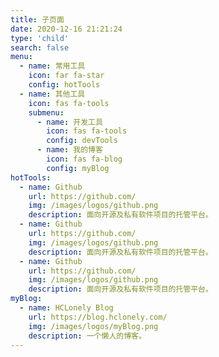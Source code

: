 ```yaml
---
title: 子页面
date: 2020-12-16 21:21:24
type: 'child'
search: false
menu:
  - name: 常用工具
    icon: far fa-star
    config: hotTools
  - name: 其他工具
    icon: fas fa-tools
    submenu:
      - name: 开发工具
        icon: fas fa-tools
        config: devTools
      - name: 我的博客
        icon: fas fa-blog
        config: myBlog
hotTools:
  - name: Github
    url: https://github.com/
    img: /images/logos/github.png
    description: 面向开源及私有软件项目的托管平台。
  - name: Github
    url: https://github.com/
    img: /images/logos/github.png
    description: 面向开源及私有软件项目的托管平台。
  - name: Github
    url: https://github.com/
    img: /images/logos/github.png
    description: 面向开源及私有软件项目的托管平台。
myBlog:
  - name: HCLonely Blog
    url: https://blog.hclonely.com/
    img: /images/logos/myBlog.png
    description: 一个懒人的博客。
---
```

